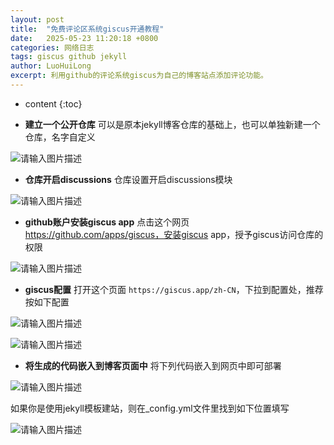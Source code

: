 ```yaml
---
layout: post
title:  "免费评论区系统giscus开通教程"
date:   2025-05-23 11:20:18 +0800
categories: 网络日志
tags: giscus github jekyll
author: LuoHuiLong
excerpt: 利用github的评论系统giscus为自己的博客站点添加评论功能。
---
```


* content
{:toc}

- **建立一个公开仓库**
可以是原本jekyll博客仓库的基础上，也可以单独新建一个仓库，名字自定义

![请输入图片描述][1]

- **仓库开启discussions**
仓库设置开启discussions模块

![请输入图片描述][2]

- **github账户安装giscus app**
点击这个网页 https://github.com/apps/giscus，安装giscus app，授予giscus访问仓库的权限

![请输入图片描述][3]

- **giscus配置**
打开这个页面 `https://giscus.app/zh-CN`，下拉到配置处，推荐按如下配置

![请输入图片描述][4]

![请输入图片描述][5]

- **将生成的代码嵌入到博客页面中**
将下列代码嵌入到网页中即可部署

![请输入图片描述][6]

如果你是使用jekyll模板建站，则在_config.yml文件里找到如下位置填写

![请输入图片描述][7]


  [1]: https://img2.wait.loan/file/img-hub/1747968732493_image-20250410143322847.png
  [2]: https://img2.wait.loan/file/img-hub/1747968727951_image-20250410143431335.png
  [3]: https://img2.wait.loan/file/img-hub/1747968730627_image-20250410143642935.png
  [4]: https://img2.wait.loan/file/img-hub/1747968724629_image-20250410144111042.png
  [5]: https://img2.wait.loan/file/img-hub/1747968731510_image-20250410144046379.png
  [6]: https://img2.wait.loan/file/img-hub/1747968731040_image-20250410144238831.png
  [7]: https://img2.wait.loan/file/img-hub/1747968734560_image-20250410144454482.png
